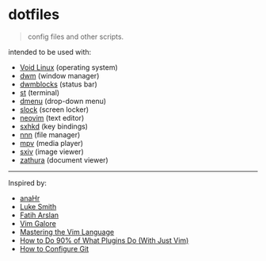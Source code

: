 # dotfiles

> config files and other scripts.

intended to be used with:

- [Void Linux](https://voidlinux.org) (operating system)
- [dwm](https://dwm.suckless.org) (window manager)
- [dwmblocks](https://github.com/torrinfail/dwmblocks) (status bar)
- [st](https://st.suckless.org) (terminal)
- [dmenu](https://tools.suckless.org/dmenu) (drop-down menu)
- [slock](https://tools.suckless.org/slock) (screen locker)
- [neovim](https://neovim.io) (text editor)
- [sxhkd](https://github.com/baskerville/sxhkd) (key bindings)
- [nnn](https://github.com/jarun/nnn) (file manager)
- [mpv](https://mpv.io) (media player)
- [sxiv](https://github.com/muennich/sxiv) (image viewer)
- [zathura](https://git.pwmt.org/pwmt/zathura) (document viewer)

---

Inspired by:

- [anaHr](https://www.youtube.com/playlist?list=PL8pYI62gCNsWZeum5ynEDd3PtD-C6K4s3)
- [Luke Smith](http://github.com/LukeSmithxyz/voidrice)
- [Fatih Arslan](https://github.com/fatih/dotfiles)
- [Vim Galore](https://github.com/mhinz/vim-galore)
- [Mastering the Vim Language](https://www.youtube.com/watch?v=wlR5gYd6um0)
- [How to Do 90% of What Plugins Do (With Just Vim)](https://www.youtube.com/watch?v=XA2WjJbmmoM)
- [How to Configure Git](https://github.com/SuperJones/New-Computer-Setup/wiki/How-to-Configure-Git)
